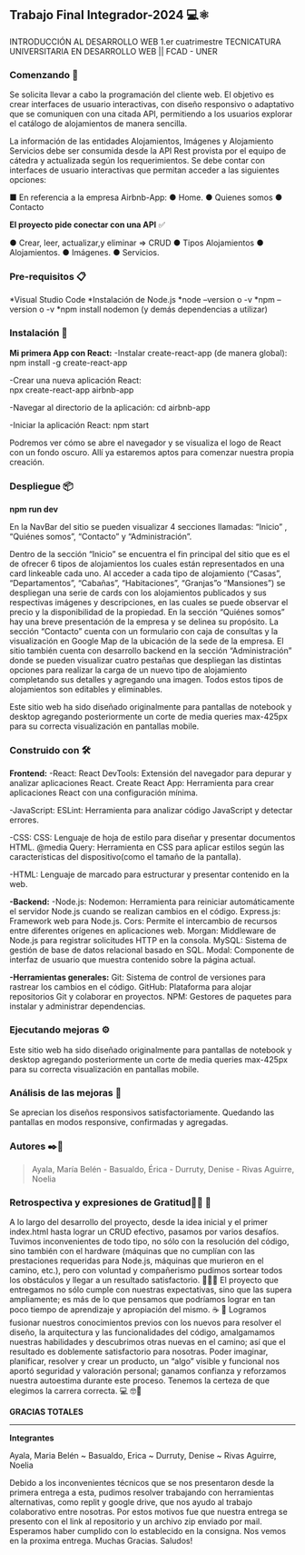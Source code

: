  ## Trabajo Final Integrador-2024 💻⚛️
INTRODUCCIÓN AL DESARROLLO WEB 1.er cuatrimestre 
TECNICATURA UNIVERSITARIA EN DESARROLLO WEB || FCAD - UNER 

### Comenzando 🚀
Se solicita llevar a cabo la programación del cliente web. El objetivo es crear interfaces de usuario interactivas, con diseño responsivo o adaptativo que se comuniquen con una citada API, permitiendo a los usuarios explorar el catálogo de alojamientos de manera sencilla. 

La información de las entidades Alojamientos, Imágenes y Alojamiento Servicios debe ser consumida desde la API Rest provista por el equipo de cátedra y actualizada según los requerimientos.
 Se debe contar con interfaces de usuario interactivas que permitan acceder a las siguientes opciones: 
 
■ En referencia a la empresa Airbnb-App: 
● Home. 
● Quienes somos 
● Contacto 

**El proyecto pide conectar con una API** ✅

● Crear, leer, actualizar,y eliminar => CRUD
● Tipos Alojamientos
● Alojamientos.
● Imágenes.
● Servicios.

### Pre-requisitos 📋
*Visual Studio Code
*Instalación de Node.js
*node –version o -v
*npm –version o -v
*npm install nodemon (y demás dependencias a utilizar)

### Instalación 🔧
**Mi primera App con React:**
-Instalar create-react-app (de manera global):
npm install -g create-react-app

-Crear una nueva aplicación React:	
 	npx create-react-app airbnb-app
  
-Navegar al directorio de la aplicación:
cd airbnb-app

-Iniciar la aplicación React:
npm start

Podremos ver cómo se abre el navegador y se visualiza el logo de React con un fondo oscuro. 
Allí ya estaremos aptos para comenzar nuestra propia creación.

### Despliegue 📦

**npm run dev**

En la NavBar del sitio se pueden visualizar 4 secciones llamadas: “Inicio” , “Quiénes somos”, “Contacto” y “Administración”.

Dentro de la sección “Inicio” se encuentra el fin principal del sitio que es el de ofrecer 6 tipos de alojamientos los cuales están representados en una card linkeable cada uno.
Al acceder a cada tipo de alojamiento (“Casas”, “Departamentos”, “Cabañas”, “Habitaciones”, “Granjas”o “Mansiones”) se despliegan una serie de cards con los alojamientos publicados y sus respectivas imágenes y descripciones, en las cuales se puede observar el precio y la disponibilidad de la propiedad.
En la sección “Quiénes somos” hay una breve presentación de la empresa y se delinea su propósito.
La sección “Contacto” cuenta con un formulario con caja de consultas y la visualización en Google Map de la ubicación de la sede de la empresa.
El sitio también cuenta con desarrollo backend en la sección “Administración” donde se pueden visualizar cuatro pestañas que despliegan las distintas opciones para realizar la carga de un nuevo tipo de alojamiento completando sus detalles y agregando una imagen. Todos estos tipos de alojamientos son editables y eliminables.

Este sitio web ha sido diseñado originalmente para pantallas de notebook y desktop agregando posteriormente un corte de media queries max-425px para su correcta visualización en pantallas mobile.

### Construido con 🛠️
**Frontend:**
-React:
  React DevTools: Extensión del navegador para depurar y analizar aplicaciones React.
  Create React App: Herramienta para crear aplicaciones React con una configuración mínima.

-JavaScript:
   ESLint: Herramienta para analizar código JavaScript y detectar errores.

-CSS:
  CSS: Lenguaje de hoja de estilo para diseñar y presentar documentos HTML.
  @media Query: Herramienta en CSS para aplicar estilos según las características del dispositivo(como el tamaño de la pantalla).

-HTML: Lenguaje de marcado para estructurar y presentar contenido en la web.

**-Backend:**
-Node.js:
  Nodemon: Herramienta para reiniciar automáticamente el servidor Node.js cuando se realizan cambios en el código.
  Express.js: Framework web para Node.js.
  Cors: Permite el intercambio de recursos entre diferentes orígenes en aplicaciones web.
  Morgan: Middleware de Node.js para registrar solicitudes HTTP en la consola.
  MySQL: Sistema de gestión de base de datos relacional basado en SQL.
  Modal: Componente de interfaz de usuario que muestra contenido sobre la página actual.

**-Herramientas generales:**
  Git: Sistema de control de versiones para rastrear los cambios en el código.
  GitHub: Plataforma para alojar repositorios Git y colaborar en proyectos.
  NPM: Gestores de paquetes para instalar y administrar dependencias.


### Ejecutando mejoras ⚙️
  Este sitio web ha sido diseñado originalmente para pantallas de notebook y desktop agregando posteriormente un corte de media queries max-425px para su correcta visualización en pantallas mobile.

### Análisis de las mejoras 📱
  Se aprecian los diseños responsivos satisfactoriamente. Quedando las pantallas en modos responsive,  confirmadas y agregadas.

### Autores ✒️📖
>Ayala, María Belén - 
>Basualdo, Érica - 
>Durruty, Denise - 
>Rivas Aguirre, Noelia


### Retrospectiva y expresiones de Gratitud🎁📄 📌
   A lo largo del desarrollo del proyecto, desde la idea inicial y el primer index.html hasta lograr un CRUD efectivo, pasamos por varios desafíos. Tuvimos inconvenientes de todo tipo, no sólo con la resolución del código, sino también con el hardware (máquinas que no cumplían con las prestaciones requeridas para Node.js, máquinas que murieron en el camino, etc.), pero con voluntad y compañerismo pudimos sortear todos los obstáculos y llegar a un resultado satisfactorio. 🙌🏼✨
  El proyecto que entregamos no sólo cumple con nuestras expectativas, sino que las supera ampliamente; es más de lo que pensamos que podríamos lograr en tan poco tiempo de aprendizaje y apropiación del mismo. ☕ 🧉
  Logramos fusionar nuestros conocimientos previos con los nuevos para resolver el diseño, la arquitectura y las funcionalidades del código, amalgamamos nuestras habilidades y descubrimos otras nuevas en el camino; así que el resultado es doblemente satisfactorio para nosotras. Poder imaginar, planificar, resolver y crear un producto, un “algo” visible y funcional nos aportó seguridad y valoración personal; ganamos confianza y reforzamos nuestra autoestima durante este proceso.
  Tenemos la certeza de que elegimos la carrera correcta. 💻 🤓🥰 
  
  **GRACIAS TOTALES**

-----------------------------------------------------------------------------------------------

**Integrantes**

Ayala, Maria Belén  ~  Basualdo, Erica  ~  Durruty, Denise  ~  Rivas Aguirre, Noelia

Debido a los inconvenientes técnicos que se nos presentaron desde la primera entrega a esta, pudimos resolver trabajando con herramientas alternativas, como replit y google drive, que nos ayudo al trabajo colaborativo entre nosotras. 
Por estos motivos fue que nuestra entrega se presento con el link al repositorio y un archivo zip enviado por mail. Esperamos haber cumplido con lo establecido en la consigna. Nos vemos en la proxima entrega.
Muchas Gracias. Saludos!
